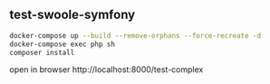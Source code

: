 ## test-swoole-symfony

```bash
docker-compose up --build --remove-orphans --force-recreate -d
docker-compose exec php sh
composer install
```

open in browser http://localhost:8000/test-complex

